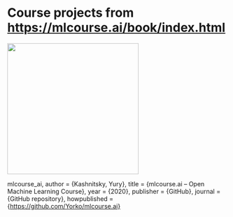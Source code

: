 # Course projects from https://mlcourse.ai/book/index.html

<p float="left">
  <img src="https://mlcourse.ai/_static/mlcourse_ai_logo.jpg" width="300" />
</p>



mlcourse_ai,
author = {Kashnitsky, Yury},
title = {mlcourse.ai – Open Machine Learning Course},
year = {2020},
publisher = {GitHub},
journal = {GitHub repository},
howpublished = {https://github.com/Yorko/mlcourse.ai}
